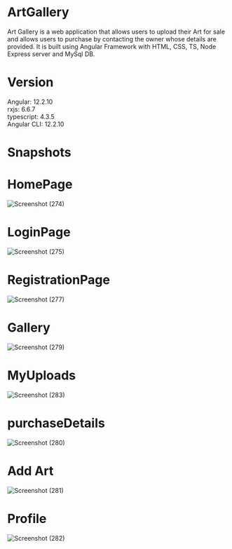 # ArtGallery
Art Gallery is a web application that allows users to upload their Art for sale and allows users to purchase by contacting the owner whose details are provided.
It is built using Angular Framework with HTML, CSS, TS, Node Express server and MySql DB.

# Version
Angular: 12.2.10<br/>
rxjs: 6.6.7<br/>
typescript: 4.3.5<br/>
Angular CLI: 12.2.10<br/>

# Snapshots
# HomePage
![Screenshot (274)](https://user-images.githubusercontent.com/56040295/194259633-15a6adc9-1982-42e0-886f-492d47b2ef07.png)

# LoginPage
![Screenshot (275)](https://user-images.githubusercontent.com/56040295/194259611-6d9a8b24-84a8-4c0b-9c35-f69527d1a546.png)

# RegistrationPage
![Screenshot (277)](https://user-images.githubusercontent.com/56040295/194263549-47789c50-82d4-4bc9-9b99-b1818c07fcee.png)

# Gallery
![Screenshot (279)](https://user-images.githubusercontent.com/56040295/194263484-e9806f57-ad7a-411e-8b7f-0c49a6b6a8df.png)

# MyUploads
![Screenshot (283)](https://user-images.githubusercontent.com/56040295/194261595-e453f087-f7d7-4461-bc91-bf55538d03ae.png)

# purchaseDetails
![Screenshot (280)](https://user-images.githubusercontent.com/56040295/194261519-7be2cbc3-7516-4871-9824-54c3001d7b0b.png)

# Add Art
![Screenshot (281)](https://user-images.githubusercontent.com/56040295/194263743-cf86afd7-a1f8-44e8-9b59-5725f63e8647.png)

# Profile
![Screenshot (282)](https://user-images.githubusercontent.com/56040295/194263389-c52e5ca1-8596-4e1b-bf04-2b0702c8c9ef.png)
